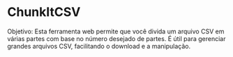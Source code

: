 # ChunkItCSV
Objetivo: Esta ferramenta web permite que você divida um arquivo CSV em várias partes com base no número desejado de partes. É útil para gerenciar grandes arquivos CSV, facilitando o download e a manipulação.
